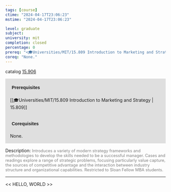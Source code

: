 ```yaml
---
tags: [course]
ctime: "2024-04-17T23:06:23"
mstime: "2024-04-17T23:06:23"

level: graduate
subject: 
university: mit
completion: closed
percentage: 0
prereq: "<🎓Universities/MIT/15.809 Introduction to Marketing and Strategy>"
coreq: "None."
---
```


catalog [15.906](http://student.mit.edu/catalog/m15c.html#15.906)

<span style="display: block; padding: 15px; background-color: rgb(100, 100, 100, 0.2);"><font id="m_prereq1317_0" style="display: block; font-family: Arial, sans-serif; font-weight: bold; padding: 5px">Prerequisites</font><br><span id="prereq1317_0">[[🎓Universities/MIT/15.809 Introduction to Marketing and Strategy | 15.809]]</span></span>
<span style="display: block; padding: 15px; background-color: rgb(100, 100, 100, 0.2);"><font id="m_coreq1317_0" style="display: block; font-family: Arial, sans-serif; font-weight: bold; padding: 5px">Corequisites</font><br><span id="coreq1317_0">None.</span></span>

<font style="">Description:</font>
<font style="color: grey; font-size: 0.8rem;">Introduces a variety of modern strategy frameworks and methodologies to develop the skills needed to be a successful manager. Cases and readings explore a range of strategic problems, focusing particularly value capture, the sources of competitive advantage and the interaction between industry structure and organizational capabilities. Restricted to Sloan Fellow MBA students.</font>



---

<< HELLO, WORLD >>
